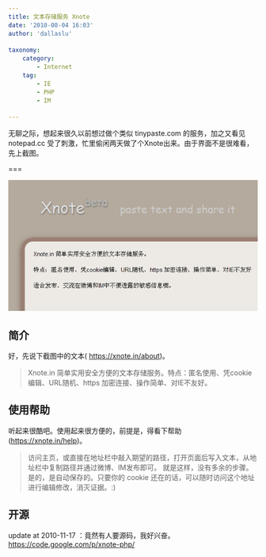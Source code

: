 ```yaml
---
title: 文本存储服务 Xnote
date: '2010-08-04 16:03'
author: 'dallaslu'

taxonomy:
    category:
        - Internet
    tag:
        - IE
        - PHP
        - IM

---
```

无聊之际，想起来很久以前想过做个类似 tinypaste.com 的服务，加之又看见 notepad.cc 受了刺激，忙里偷闲两天做了个Xnote出来。由于界面不是很难看，先上截图。

===

![Xnote](xnote.png)

## 简介

好，先说下截图中的文本( <https://xnote.in/about>)。
>  Xnote.in 简单实用安全方便的文本存储服务。特点：匿名使用、凭cookie编辑、URL随机、https 加密连接、操作简单、对IE不友好。

## 使用帮助

听起来很酷吧。使用起来很方便的，前提是，得看下帮助(<https://xnote.in/help>)。
>  访问主页，或直接在地址栏中敲入期望的路径，打开页面后写入文本，从地址栏中复制路径并通过微博、IM发布即可。
就是这样，没有多余的步骤。是的，是自动保存的。只要你的 cookie 还在的话，可以随时访问这个地址进行编辑修改，消灭证据。:)

## 开源

update at 2010-11-17 ：竟然有人要源码，我好兴奋。<a href="https://code.google.com/p/xnote-php/" target="_blank">https://code.google.com/p/xnote-php/</a>
